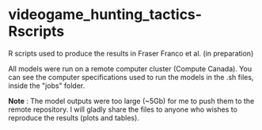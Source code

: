 # videogame_hunting_tactics-Rscripts
R scripts used to produce the results in Fraser Franco et al. (in preparation)

All models were run on a remote computer cluster (Compute Canada). You can see the computer specifications used to run the models in the .sh files, inside the "jobs" folder.

**Note** : The model outputs were too large (~5Gb) for me to push them to the remote repository. I will gladly share the files to anyone who wishes to reproduce the results (plots and tables).
